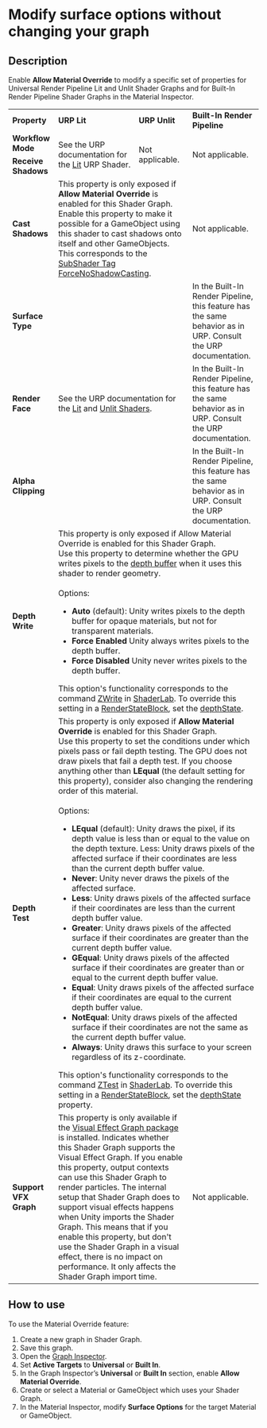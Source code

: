 # Modify surface options without changing your graph

## Description

Enable **Allow Material Override** to modify a specific set of properties for Universal Render Pipeline Lit and Unlit Shader Graphs and for Built-In Render Pipeline Shader Graphs in the Material Inspector.



<table>
<tr><td><b>Property</b></td><td><b>URP Lit</b></td><td><b>URP Unlit</b></td><td><b>Built-In Render Pipeline</b></td></tr>

<tr><td><b>Workflow Mode</b></td><td rowspan="2">See the URP documentation for the <a href="https://docs.unity3d.com/Packages/com.unity.render-pipelines.universal@12.0/manual/lit-shader.html">Lit</a> URP Shader.</td><td rowspan="2">Not applicable.</td><td rowspan="2">Not applicable.</td></tr>
<tr><td><b>Receive Shadows</td> </tr>

<tr><td><b>Cast Shadows</b></td><td colspan="2">This property is only exposed if <b>Allow Material Override</b> is enabled for this Shader Graph. Enable this property to make it possible for a GameObject using this shader to cast shadows onto itself and other GameObjects. This corresponds to the <a href="https://docs.unity3d.com/2021.1/Documentation/Manual/SL-SubShaderTags.html">SubShader Tag</a> <a href="https://docs.unity3d.com/2021.1/Documentation/Manual/SL-SubShaderTags.html">ForceNoShadowCasting</a>.</td><td>Not applicable.</td></tr>

<tr><td><b>Surface Type</b></td><td colspan="2" rowspan="3">See the URP documentation for the <a href="https://docs.unity3d.com/Packages/com.unity.render-pipelines.universal@12.0/manual/lit-shader.html">Lit</a> and <a href="https://docs.unity3d.com/Packages/com.unity.render-pipelines.universal@12.0/manual/unlit-shader.html">Unlit Shaders</a>.</td><td>In the Built-In Render Pipeline, this feature has the same behavior as in URP. Consult the URP documentation.</td></tr>

<tr><td><b>Render Face</b></td><td>In the Built-In Render Pipeline, this feature has the same behavior as in URP. Consult the URP documentation.</td></tr>


<tr><td><b>Alpha Clipping</b></td><td>In the Built-In Render Pipeline, this feature has the same behavior as in URP. Consult the URP documentation.</td></tr>




<tr><td><b>Depth Write</b></td><td colspan="3">
This property is only exposed if Allow Material Override is enabled for this Shader Graph. <br/>
Use this property to determine whether the GPU writes pixels to the <a href="https://en.wikipedia.org/wiki/Z-buffering">depth buffer</a> when it uses this shader to render geometry.  <br/><br>
Options: <br/>
<ul>
<li><b>Auto</b> (default): Unity writes pixels to the depth buffer for opaque materials, but not for transparent materials. </li>
<li><b>Force Enabled</b> Unity always writes pixels to the depth buffer.</li>
<li><b>Force Disabled</b> Unity never writes pixels to the depth buffer.</li> </ul>
This option's functionality corresponds to the command <a href="https://docs.unity3d.com/Manual/SL-ZWrite.html">ZWrite</a> in <a href="https://docs.unity3d.com/Manual/SL-Reference.html">ShaderLab</a>.  To override this setting in a <a href="https://docs.unity3d.com/ScriptReference/Rendering.RenderStateBlock.html">RenderStateBlock</a>, set the <a href="https://docs.unity3d.com/ScriptReference/Rendering.RenderStateBlock-depthState.html">depthState</a>.
</td></tr>

<tr><td><b>Depth Test</b></td><td colspan="3">This property is only exposed if <b>Allow Material Override</b> is enabled for this Shader Graph. <br/>Use this property to set the conditions under which pixels pass or fail depth testing. The GPU does not draw pixels that fail a depth test.  If you choose anything other than <b>LEqual</b> (the default setting for this property), consider also changing the rendering order of this material.  <br/> <br/>Options:
<ul>
<li><b>LEqual</b> (default): Unity draws the pixel, if its depth value is less than or equal to the value on the depth texture. Less: Unity draws pixels of the affected surface if their coordinates are less than the current depth buffer value.  </li>
<li><b>Never</b>: Unity never draws the pixels of the affected surface. </li>
<li><b>Less</b>: Unity draws pixels of the affected surface if their coordinates are less than the current depth buffer value. </li>
<li><b>Greater</b>: Unity draws pixels of the affected surface if their coordinates are greater than the current depth buffer value. </li>
<li><b>GEqual</b>: Unity draws pixels of the affected surface if their coordinates are greater than or equal to the current depth buffer value. </li>
<li><b>Equal</b>: Unity draws pixels of the affected surface if their coordinates are equal to the current depth buffer value. </li>
<li><b>NotEqual</b>: Unity draws pixels of the affected surface if their coordinates are not the same as the current depth buffer value. </li>
<li><b>Always</b>: Unity draws this surface to your screen regardless of its z-coordinate. </li> </ul>
This option's functionality corresponds to the command <a href="https://docs.unity3d.com/Manual/SL-ZTest.html">ZTest</a> in <a href="https://docs.unity3d.com/Manual/SL-Reference.html">ShaderLab</a>.  To override this setting in a <a href="https://docs.unity3d.com/ScriptReference/Rendering.RenderStateBlock.html">RenderStateBlock</a>, set the <a href="https://docs.unity3d.com/ScriptReference/Rendering.RenderStateBlock-depthState.html">depthState</a> property.</li>
</td></tr>


<tr><td><b>Support VFX Graph</b></td><td colspan="2">This property is only available if the <a href="https://docs.unity3d.com/Packages/com.unity.visualeffectgraph@12.0/manual/">Visual Effect Graph package</a> is installed. Indicates whether this Shader Graph supports the Visual Effect Graph. If you enable this property, output contexts can use this Shader Graph to render particles. The internal setup that Shader Graph does to support visual effects happens when Unity imports the Shader Graph. This means that if you enable this property, but don't use the Shader Graph in a visual effect, there is no impact on performance. It only affects the Shader Graph import time.</td><td>Not applicable.</td></tr>


</table>


## How to use

To use the Material Override feature:
1. Create a new graph in Shader Graph.
2. Save this graph.
3. Open the [Graph Inspector](Internal-Inspector.md).
4. Set **Active Targets** to **Universal** or **Built In**.
5. In the Graph Inspector’s **Universal** or **Built In** section, enable **Allow Material Override**.
6. Create or select a Material or GameObject which uses your Shader Graph.
7. In the Material Inspector, modify **Surface Options** for the target Material or GameObject.

